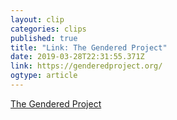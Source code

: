 ```yaml
---
layout: clip
categories: clips
published: true
title: "Link: The Gendered Project"
date: 2019-03-28T22:31:55.371Z
link: https://genderedproject.org/
ogtype: article
---
```

[The Gendered Project](https://genderedproject.org/)
